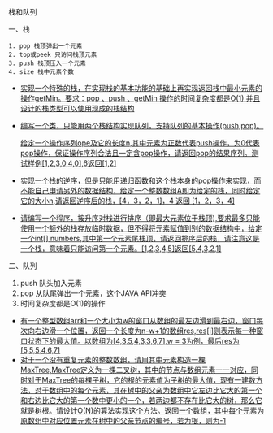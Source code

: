 栈和队列

一、栈

 	1. pop 栈顶弹出一个元素
 	2. top或peek 只访问栈顶元素
 	3. push 栈顶压入一个元素
 	4. size 栈中元素个数

* [实现一个特殊的栈，在实现栈的基本功能的基础上再实现返回栈中最小元素的操作getMin。要求：pop 、push 、getMin 操作的时间复杂度都是O(1) 并且设计的栈类型可以使用现成的栈结构 ](https://github.com/raojianxiong/Notes/blob/master/basic/algorithms/day03/DemoOne.java)

* [编写一个类，只能用两个栈结构实现队列，支持队列的基本操作(push,pop)。](https://github.com/raojianxiong/Notes/blob/master/basic/algorithms/day03/DemoTwo.java)

  [给定一个操作序列ope及它的长度n,其中元素为正数代表push操作，为0代表pop操作，保证操作序列合法且一定含pop操作，请返回pop的结果序列。测试样例[1,2,3,0,4,0],6返回[1,2]  ](https://github.com/raojianxiong/Notes/blob/master/basic/algorithms/day03/DemoTwo.java)

* [实现一个栈的逆序，但是只能用递归函数和这个栈本身的pop操作来实现，而不能自己申请另外的数据结构，给定一个整数数组A即为给定的栈，同时给定它的大小n,请返回逆序后的栈，[4，3，2，1]，4 返回 [1，2，3，4] ](https://github.com/raojianxiong/Notes/blob/master/basic/algorithms/day03/DemoThree.java)

* [请编写一个程序，按升序对栈进行排序（即最大元素位于栈顶),要求最多只能使用一个额外的栈存放临时数据，但不得将元素赋值到别的数据结构中，给定一个int[] numbers,其中第一个元素尾栈顶，请返回排序后的栈，请注意这是一个栈，意味着只能访问第一个元素。[1,2,3,4,5]返回[5,4,3,2,1] ](https://github.com/raojianxiong/Notes/blob/master/basic/algorithms/day03/DemoFour.java)

二、队列

1. push 队头加入元素
2. pop 从队尾弹出一个元素，这个JAVA API冲突
3. 时间复杂度都是O(1)的操作

* [有一个整型数组arr和一个大小为w的窗口从数组的最左边滑到最右边，窗口每次向右边滑一个位置，返回一个长度为n-w+1的数组res,res[i]则表示每一种窗口状态下的最大值。以数组为[4,3,5,4,3,3,6,7],w = 3为例，最后res为[5,5,5,4,6,7]  ](https://github.com/raojianxiong/Notes/blob/master/basic/algorithms/day03/DemoFive.java) 
* [对于一个没有重复元素的整数数组，请用其中元素构造一棵MaxTree,MaxTree定义为一棵二叉树，其中的节点与数组元素一一对应，同时对于MaxTree的每棵子树，它的根的元素值为子树的最大值，现有一建数方法，对于数组中的每个元素，其在树中的父亲为数组中它左边比它大的第一个和右边比它大的第一个数中更小的一个，若两边都不存在比它大的树，那么它就是树根。请设计O(N)的算法实现这个方法。返回一个数组，其中每个元素为原数组中对应位置元素在树中的父亲节点的编号，若为根，则为-1 ](https://github.com/raojianxiong/Notes/blob/master/basic/algorithms/day03/DemoSix.java)